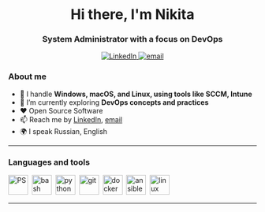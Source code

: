 <div id="header" align="center">
    <h1>Hi there, I'm  Nikita </h1>
    <h3>System Administrator with a focus on DevOps</h3>
</div>

<div id="socials" align="center">
  <a href="www.linkedin.com/in/nikita-kotovich-87b780211">
    <img src="https://img.shields.io/badge/LinkedIn-blue?style=for-the-badge&logo=linkedin&logoColor=white" alt="LinkedIn"/>
  </a>
  <a href="mailto:collmalpa@gmail.com">
    <img src="https://img.shields.io/badge/email-blue?style=for-the-badge&logo=gmail&logoColor=white" alt="email"/>
  </a>
</div>

### About me
- 🔭 I handle **Windows, macOS, and Linux, using tools like SCCM, Intune**
- 🌱 I’m currently exploring **DevOps concepts and practices**
- ❤️ Open Source Software
- 📫 Reach me by [LinkedIn](www.linkedin.com/in/nikita-kotovich-87b780211), [email](mailto:collmalpa@gmail.com)
- 🌍 I speak Russian, English

---

### Languages and tools

<img src="https://cdn.jsdelivr.net/gh/devicons/devicon@latest/icons/powershell/powershell-original.svg" title="PS" width="40" height="40"/>&nbsp;
<img src="https://cdn.jsdelivr.net/gh/devicons/devicon@latest/icons/bash/bash-original.svg" title="bash" width="40" height="40"/>&nbsp;
<img src="https://cdn.jsdelivr.net/gh/devicons/devicon@latest/icons/python/python-original.svg" title="python" width="40" height="40"/>&nbsp;
<img src="https://cdn.jsdelivr.net/gh/devicons/devicon@latest/icons/git/git-original.svg" title="git" width="40" height="40"/>&nbsp;
<img src="https://cdn.jsdelivr.net/gh/devicons/devicon@latest/icons/docker/docker-original.svg" title="docker" width="40" height="40"/>&nbsp;
<img src="https://cdn.jsdelivr.net/gh/devicons/devicon@latest/icons/ansible/ansible-original.svg" title="ansible" width="40" height="40"/>&nbsp;
<img src="https://cdn.jsdelivr.net/gh/devicons/devicon@latest/icons/linux/linux-original.svg" title="linux" width="40" height="40"/>&nbsp;

---